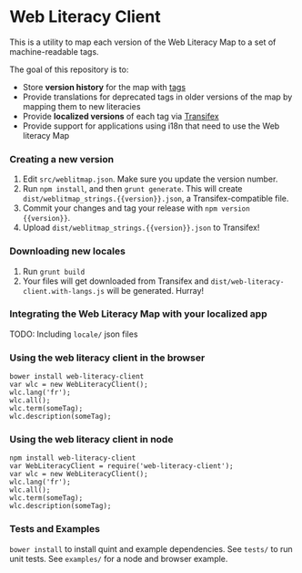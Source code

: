 # Web Literacy Client

This is a utility to map each version of the Web Literacy Map to a set of machine-readable tags.

The goal of this repository is to:

- Store **version history** for the map with [tags](https://github.com/k88hudson/weblit-keys/releases)
- Provide translations for deprecated tags in older versions of the map by mapping them to new literacies
- Provide **localized versions** of each tag via [Transifex](https://www.transifex.com/projects/p/webmaker)
- Provide support for applications using i18n that need to use the Web literacy Map

### Creating a new version

1. Edit `src/weblitmap.json`. Make sure you update the version number.
1. Run `npm install`, and then `grunt generate`. This will create `dist/weblitmap_strings.{{version}}.json`, a Transifex-compatible file.
1. Commit your changes and tag your release with `npm version {{version}}`.
1. Upload `dist/weblitmap_strings.{{version}}.json` to Transifex!

### Downloading new locales

1. Run `grunt build`
2. Your files will get downloaded from Transifex and `dist/web-literacy-client.with-langs.js` will be generated. Hurray!

### Integrating the Web Literacy Map with your localized app

TODO: Including `locale/` json files

### Using the web literacy client in the browser

```
bower install web-literacy-client
var wlc = new WebLiteracyClient();
wlc.lang('fr');
wlc.all();
wlc.term(someTag);
wlc.description(someTag);
```

### Using the web literacy client in node

```
npm install web-literacy-client
var WebLiteracyClient = require('web-literacy-client');
var wlc = new WebLiteracyClient();
wlc.lang('fr');
wlc.all();
wlc.term(someTag);
wlc.description(someTag);
```

### Tests and Examples

`bower install` to install quint and example dependencies.
See `tests/` to run unit tests.
See `examples/` for a node and browser example.



